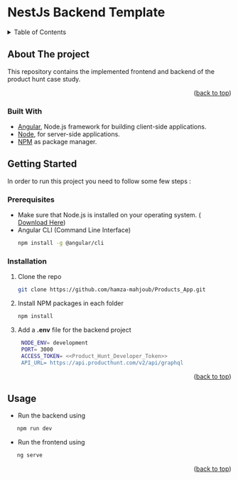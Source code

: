 # NestJs Backend Template 
<div id="top"></div>

<!-- TABLE OF CONTENTS -->
<details>
  <summary>Table of Contents</summary>
  <ol>
    <li>
      <a href="#about-the-project">About The Project</a>
      <ul>
        <li><a href="#built-with">Built With</a></li>
      </ul>
    </li>
    <li>
      <a href="#getting-started">Getting Started</a>
      <ul>
        <li><a href="#prerequisites">Prerequisites</a></li>
        <li><a href="#installation">Installation</a></li>
      </ul>
    </li>
    <li><a href="#usage">Usage</a></li>
  </ol>
</details>

## About The project

This repository contains the implemented frontend and backend of the product hunt case study.
<p align="right">(<a href="#top">back to top</a>)</p>

### Built With

* [Angular](https://angular.io/), Node.js framework for building client-side applications.
* [Node](https://nodejs.org/en), for server-side applications.
* [NPM](https://www.npmjs.com/) as package manager.

## Getting Started

In order to run this project you need to follow some few steps : 

### Prerequisites

* Make sure that Node.js is installed on your operating system. ( [Download Here](https://nodejs.org/en/download/))
* Angular CLI (Command Line Interface)
  ```sh
  npm install -g @angular/cli
  ```

### Installation

1. Clone the repo
   ```sh
   git clone https://github.com/hamza-mahjoub/Products_App.git
   ```
2. Install NPM packages in each folder
   ```sh
   npm install
   ```
3. Add a **.env** file for the backend project
   ```sh
    NODE_ENV= development
    PORT= 3000
    ACCESS_TOKEN= <<Product_Hunt_Developer_Token>>
    API_URL= https://api.producthunt.com/v2/api/graphql
   ```  
<p align="right">(<a href="#top">back to top</a>)</p>

<!-- USAGE EXAMPLES -->
## Usage
- Run the backend using 
```sh
   npm run dev
   ```
- Run the frontend using 
```sh
   ng serve
   ```
<p align="right">(<a href="#top">back to top</a>)</p>
